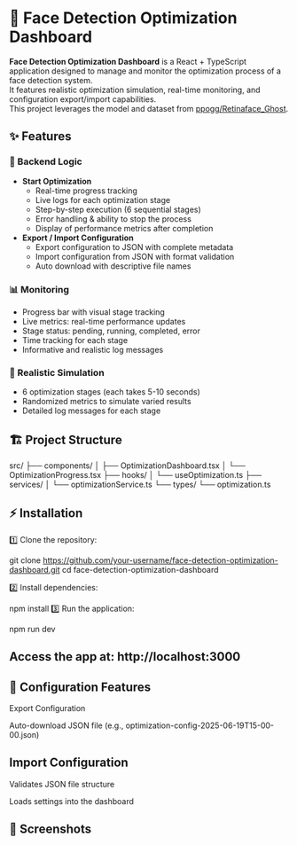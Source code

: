 # 🚀 Face Detection Optimization Dashboard

**Face Detection Optimization Dashboard** is a React + TypeScript application designed to manage and monitor the optimization process of a face detection system.  
It features realistic optimization simulation, real-time monitoring, and configuration export/import capabilities.  
This project leverages the model and dataset from [ppogg/Retinaface_Ghost](https://github.com/ppogg/Retinaface_Ghost).

## ✨ Features

### 🔧 Backend Logic
- **Start Optimization**
  - Real-time progress tracking
  - Live logs for each optimization stage
  - Step-by-step execution (6 sequential stages)
  - Error handling & ability to stop the process
  - Display of performance metrics after completion
- **Export / Import Configuration**
  - Export configuration to JSON with complete metadata
  - Import configuration from JSON with format validation
  - Auto download with descriptive file names

### 📊 Monitoring
- Progress bar with visual stage tracking
- Live metrics: real-time performance updates
- Stage status: pending, running, completed, error
- Time tracking for each stage
- Informative and realistic log messages

### 🎯 Realistic Simulation
- 6 optimization stages (each takes 5-10 seconds)
- Randomized metrics to simulate varied results
- Detailed log messages for each stage

## 🏗️ Project Structure

src/
├── components/
│ ├── OptimizationDashboard.tsx
│ └── OptimizationProgress.tsx
├── hooks/
│ └── useOptimization.ts
├── services/
│ └── optimizationService.ts
└── types/
└── optimization.ts


## ⚡ Installation

1️⃣ Clone the repository:


git clone https://github.com/your-username/face-detection-optimization-dashboard.git
cd face-detection-optimization-dashboard

2️⃣ Install dependencies:


npm install
3️⃣ Run the application:


npm run dev

## Access the app at: http://localhost:3000

## 📂 Configuration Features
Export Configuration

Auto-download JSON file (e.g., optimization-config-2025-06-19T15-00-00.json)

## Import Configuration

Validates JSON file structure

Loads settings into the dashboard

## 📸 Screenshots
